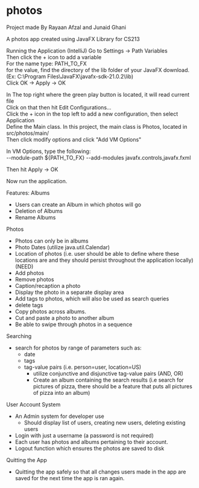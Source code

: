 # photos
Project made By Rayaan Afzal and Junaid Ghani

A photos app created using JavaFX Library for CS213

Running the Application (IntelliJ)
Go to Settings -> Path Variables <br>
Then click the + icon to add a variable <br>
For the name type: PATH_TO_FX <br>
for the value, find the directory of the lib folder of your JavaFX download. (Ex: C:\Program Files\JavaFX\javafx-sdk-21.0.2\lib) <br>
Click OK -> Apply -> OK <br>

In The top right where the green play button is located, it will read current file <br>
Click on that then hit Edit Configurations... <br>
Click the + icon in the top left to add a new configuration, then select Application <br>
Define the Main class. In this project, the main class is Photos, located in src/photos/main/ <br>
Then click modify options and click "Add VM Options" <br>

In VM Options, type the following: <br>
--module-path ${PATH_TO_FX} --add-modules javafx.controls,javafx.fxml <br>

Then hit Apply -> OK <br>

Now run the application. <br>
 

Features:
Albums
- Users can create an Album in which photos will go
- Deletion of Albums
- Rename Albums

Photos
- Photos can only be in albums
- Photo Dates (utilize java.util.Calendar)
- Location of photos (i.e. user should be able to define where these locations are and they should persist throughout the application locally)(NEED)
- Add photos
- Remove photos
- Caption/recaption a photo
- Display the photo in a separate display area
- Add tags to photos, which will also be used as search queries
- delete tags
- Copy photos across albums.
- Cut and paste a photo to another album
- Be able to swipe through photos in a sequence

Searching
- search for photos by range of parameters such as:
  - date
  - tags
  - tag-value pairs (i.e. person=user, location=US)
    - utilize conjunctive and disjunctive tag-value pairs (AND, OR)
    - Create an album containing the search results (i.e search for pictures of pizza, there should be a feature that puts all pictures of pizza into an album)

User Account System
- An Admin system for developer use
  - Should display list of users, creating new users, deleting existing users
- Login with just a username (a password is not required)
- Each user has photos and albums pertaining to their account.
- Logout function which ensures the photos are saved to disk

Quitting the App
- Quitting the app safely so that all changes users made in the app are saved for the next time the app is ran again.
